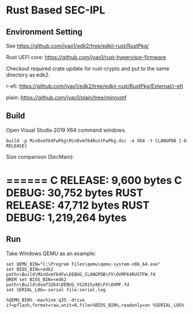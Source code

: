 # Rust Based SEC-IPL

## Environment Setting

See https://github.com/jyao1/edk2/tree/edkii-rust/RustPkg/

Rust UEFI core: https://github.com/jyao1/rust-hypervisor-firmware

Checkout required crate update for rust-crypto and put to the same directory as edk2.

r-efi: https://github.com/jyao1/edk2/tree/edkii-rust/RustPkg/External/r-efi

plain: https://github.com/jyao1/plain/tree/minovmf

## Build

Open Visual Studio 2019 X64 command windows.

`build -p MinOvmf64FwPkg\MinOvmf64RustFwPkg.dsc -a X64 -t CLANGPDB [-b RELEASE]`

Size comparison (SecMain):

======
C    RELEASE:     9,600 bytes
C    DEBUG:      30,752 bytes
RUST RELEASE:    47,712 bytes
RUST DEBUG:   1,219,264 bytes
======

## Run

Take Windows QEMU as an example:

```
set QEMU_BIN="C:\Program Files\qemu\qemu-system-x86_64.exe"
set BIOS_BIN=<edk2 path>\Build\MinOvmf64Fw\DEBUG_CLANGPDB\FV\OVMF64RUSTFW.fd
@REM set BIOS_BIN=<edk2 path>\Build\Ovmf3264\DEBUG_VS2015x86\FV\OVMF.fd
set SERIAL_LOG=-serial file:serial.log

%QEMU_BIN% -machine q35 -drive if=pflash,format=raw,unit=0,file=%BIOS_BIN%,readonly=on %SERIAL_LOG%
```


